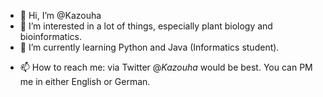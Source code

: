 - 👋 Hi, I’m @Kazouha
- 👀 I’m interested in a lot of things, especially plant biology and bioinformatics.
- 🌱 I’m currently learning Python and Java (Informatics student).
<!--- - 💞️ I’m looking to collaborate on ... --->
- 📫 How to reach me: via Twitter @_Kazouha_ would be best. You can PM me in either English or German.

<!---
Kazouha/Kazouha is a ✨ special ✨ repository because its `README.md` (this file) appears on your GitHub profile.
You can click the Preview link to take a look at your changes.
--->

